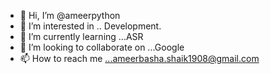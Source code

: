 - 👋 Hi, I’m @ameerpython
- 👀 I’m interested in .. Development.
- 🌱 I’m currently learning ...ASR
- 💞️ I’m looking to collaborate on ...Google
- 📫 How to reach me ...ameerbasha.shaik1908@gmail.com

<!---
ameerpython/ameerpython is a ✨ special ✨ repository because its `README.md` (this file) appears on your GitHub profile.
You can click the Preview link to take a look at your changes.
--->
